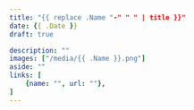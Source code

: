 ```yaml
---
title: "{{ replace .Name "-" " " | title }}"
date: {{ .Date }}
draft: true

description: ""
images: ["/media/{{ .Name }}.png"]
aside: ""
links: [
    {name: "", url: ""},
]
---
```

